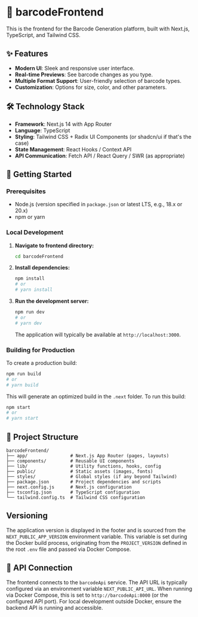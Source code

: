 # 🎨 barcodeFrontend

This is the frontend for the Barcode Generation platform, built with Next.js, TypeScript, and Tailwind CSS.

## ✨ Features

- **Modern UI**: Sleek and responsive user interface.
- **Real-time Previews**: See barcode changes as you type.
- **Multiple Format Support**: User-friendly selection of barcode types.
- **Customization**: Options for size, color, and other parameters.

## 🛠️ Technology Stack

- **Framework**: Next.js 14 with App Router
- **Language**: TypeScript
- **Styling**: Tailwind CSS + Radix UI Components (or shadcn/ui if that's the case)
- **State Management**: React Hooks / Context API
- **API Communication**: Fetch API / React Query / SWR (as appropriate)

## 🚀 Getting Started

### Prerequisites

- Node.js (version specified in `package.json` or latest LTS, e.g., 18.x or 20.x)
- npm or yarn

### Local Development

1.  **Navigate to frontend directory:**
    ```bash
    cd barcodeFrontend
    ```

2.  **Install dependencies:**
    ```bash
    npm install
    # or
    # yarn install
    ```

3.  **Run the development server:**
    ```bash
    npm run dev
    # or
    # yarn dev
    ```
    The application will typically be available at `http://localhost:3000`.

### Building for Production

To create a production build:

```bash
npm run build
# or
# yarn build
```
This will generate an optimized build in the `.next` folder. To run this build:
```bash
npm start
# or
# yarn start
```

## 📁 Project Structure

```
barcodeFrontend/
├── app/                # Next.js App Router (pages, layouts)
├── components/         # Reusable UI components
├── lib/                # Utility functions, hooks, config
├── public/             # Static assets (images, fonts)
├── styles/             # Global styles (if any beyond Tailwind)
├── package.json        # Project dependencies and scripts
├── next.config.js      # Next.js configuration
├── tsconfig.json       # TypeScript configuration
└── tailwind.config.ts  # Tailwind CSS configuration
```

## Versioning

The application version is displayed in the footer and is sourced from the `NEXT_PUBLIC_APP_VERSION` environment variable. This variable is set during the Docker build process, originating from the `PROJECT_VERSION` defined in the root `.env` file and passed via Docker Compose.

## 🔗 API Connection

The frontend connects to the `barcodeApi` service. The API URL is typically configured via an environment variable `NEXT_PUBLIC_API_URL`. When running via Docker Compose, this is set to `http://barcodeApi:8000` (or the configured API port). For local development outside Docker, ensure the backend API is running and accessible.
